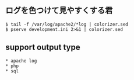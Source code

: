 ログを色つけて見やすくする君
----
    $ tail -f /var/log/apache2/*log | colorizer.sed
    $ pserve development.ini 2>&1 | colorizer.sed

support output type
----
    * apache log
    * php
    * sql
